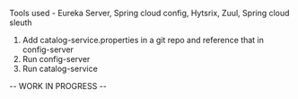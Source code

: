 Tools used - Eureka Server, Spring cloud config, Hytsrix, Zuul, Spring cloud sleuth

1) Add catalog-service.properties in a git repo and reference that in config-server
2) Run config-server
3) Run catalog-service

-- WORK IN PROGRESS --